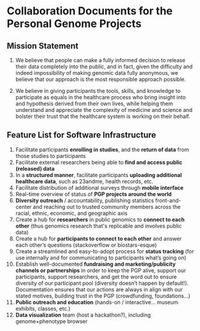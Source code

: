 # Collaboration Documents for the Personal Genome Projects

## Mission Statement

1) We believe that people can make a fully informed decision to release their data completely into the public, and in fact, given the difficulty and indeed impossibility of making genomic data fully anonymous, we believe that our approach is the most responsible approach possible.

2) We believe in giving participants the tools, skills, and knowledge to participate as equals in the healthcare process who bring insight into and hypothesis derived from their own lives, while helping them understand and appreciate the complexity of medicine and science and bolster their trust that the healthcare system is working on their behalf.

## Feature List for Software Infrastructure

1) Facilitate participants **enrolling in studies**, and the **return of data** from those studies to participants
2) Facilitate external researchers being able to **find and access public (released) data**
3) In a **structured manner**, facilitate participants **uploading additional healthcare data**, such as 23andme, health records, etc.
4) Facilitate distribution of additional surveys through **mobile interface**
5) Real-time overview of status of **PGP projects around the world**
6) **Diversity outreach** / accountability, publishing statistics front-and-center and reaching out to trusted community members across the racial, ethnic, economic, and geographic axis
7) Create a hub for **researchers** in public genomics to **connect to each other** (thus genomics research that's replicable and involves public data)
8) Create a hub for **participants to connect to each other** and answer each other’s questions (stackoverflow or biostars-esque)
9) Create a streamlined and easy-to-adopt process for **status tracking** (for use internally and for communicating to participants what’s going on)
10) Establish well-documented **fundraising and marketing/publicity channels or partnerships** in order to keep the PGP alive, support our participants, support researchers, and get the word out to ensure diversity of our participant pool (diversity doesn’t happen by default!). Documentation ensures that our actions are always in align with our stated motives, building trust in the PGP (crowdfunding, foundations...)
11) **Public outreach and education** (hands-on / interactive... museum exhibits, classes, etc.)
12) **Data visualization** team (host a hackathon?), including genome+phenotype browser
